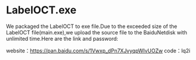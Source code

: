 ﻿# LabelOCT.exe
We packaged the LabelOCT to exe file.Due to the exceeded size of the LabelOCT file(main.exe),we upload the source file to the BaiduNetdisk with unlimited time.Here are the link and password:

website：https://pan.baidu.com/s/1Vwxp_dPn7XJvyqpWIvUOZw 
code：lq2i 




